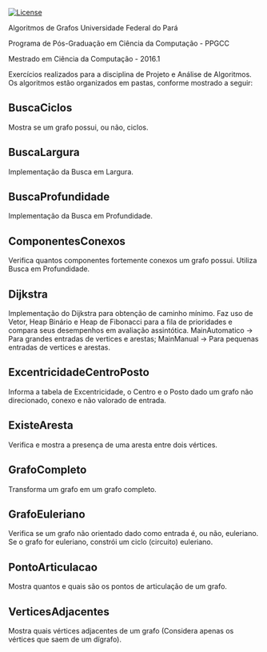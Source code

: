 [![License](https://img.shields.io/packagist/l/doctrine/orm.svg)](LICENSE.md)

Algoritmos de Grafos
Universidade Federal do Pará

Programa de Pós-Graduação em Ciência da Computação - PPGCC

Mestrado em Ciência da Computação - 2016.1

Exercícios realizados para a disciplina de Projeto e Análise de Algoritmos. Os algoritmos estão organizados em pastas, conforme mostrado a seguir:

BuscaCiclos
---
Mostra se um grafo possui, ou não, ciclos.

BuscaLargura
---
Implementação da Busca em Largura.

BuscaProfundidade
---
Implementação da Busca em Profundidade.

ComponentesConexos
---
Verifica quantos componentes fortemente conexos um grafo possui. Utiliza Busca em Profundidade.

Dijkstra
---
Implementação do Dijkstra para obtenção de caminho mínimo. Faz uso de Vetor, Heap Binário e Heap de Fibonacci para a fila de prioridades e compara seus desempenhos em avaliação assintótica.
MainAutomatico -> Para grandes entradas de vertices e arestas;
MainManual -> Para pequenas entradas de vertices e arestas.

ExcentricidadeCentroPosto
---
Informa a tabela de Excentricidade, o Centro e o Posto dado um grafo não direcionado, conexo e não valorado de entrada.

ExisteAresta
---
Verifica e mostra a presença de uma aresta entre dois vértices.

GrafoCompleto
---
Transforma um grafo em um grafo completo.

GrafoEuleriano
---
Verifica se um grafo não orientado dado como entrada é, ou não, euleriano. Se o grafo for euleriano, constrói um ciclo (circuito) euleriano.

PontoArticulacao
---
Mostra quantos e quais são os pontos de articulação de um grafo.

VerticesAdjacentes
---
Mostra quais vértices adjacentes de um grafo (Considera apenas os vértices que saem de um dígrafo).
